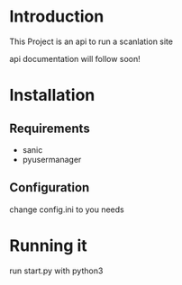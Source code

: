 # Introduction

This Project is an api to run a scanlation site

api documentation will follow soon!

# Installation

## Requirements

- sanic
- pyusermanager

## Configuration

change config.ini to you needs


# Running it

run start.py with python3